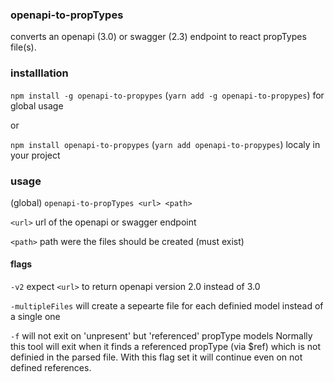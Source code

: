 ### openapi-to-propTypes

converts an openapi (3.0) or swagger (2.3) endpoint to react propTypes file(s).

### installlation

`npm install -g openapi-to-propypes` (`yarn add -g openapi-to-propypes`) for global usage

or

`npm install openapi-to-propypes` (`yarn add openapi-to-propypes`) localy in your project

### usage

(global)
`openapi-to-propTypes <url> <path>`

`<url>` url of the openapi or swagger endpoint

`<path>` path were the files should be created (must exist)

#### flags

`-v2` expect `<url>` to return openapi version 2.0 instead of 3.0

`-multipleFiles` will create a sepearte file for each definied model instead of a single one

`-f` will not exit on 'unpresent' but 'referenced' propType models
Normally this tool will exit when it finds a referenced propType (via $ref) which is not definied in the parsed file.
With this flag set it will continue even on not defined references.